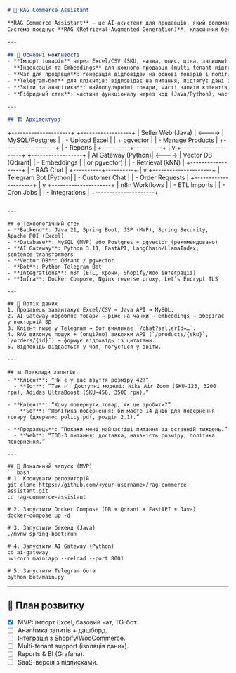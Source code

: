 ```markdown
# 🛒 RAG Commerce Assistant

**RAG Commerce Assistant** — це AI-асистент для продавців, який допомагає швидко відповідати на запити клієнтів, працювати з товарами та формувати звіти.  
Система поєднує **RAG (Retrieval-Augmented Generation)**, класичний бекенд на Java, векторні бази та Telegram-бота.

---

## 🚀 Основні можливості
- **Імпорт товарів** через Excel/CSV (SKU, назва, опис, ціна, залишки).  
- **Індексація та Embeddings** для кожного продавця (multi-tenant підтримка).  
- **Чат для продавця**: генерація відповідей на основі товарів і політик.  
- **Telegram-бот** для клієнтів: відповідає на питання, підтягує дані з бази.  
- **Звіти та аналітика**: найпопулярніші товари, часті запити клієнтів, статистика продажів.  
- **Гібридний стек**: частина функціоналу через код (Java/Python), частина через **n8n** (ETL/крони/інтеграції).  

---

## 🏗️ Архітектура

```

+---------------------+        +------------------+
\|   Seller Web (Java) | <----> |   MySQL/Postgres |
\|  - Upload Excel     |        |   + pgvector     |
\|  - Manage Products  |        +------------------+
\|  - Reports          |
+----------+----------+
|
v
+---------------------+        +------------------+
\|  AI Gateway (Python)| <----> | Vector DB (Qdrant|
\|  - Embeddings       |        |  or pgvector)    |
\|  - Retrieval (kNN)  |        +------------------+
\|  - RAG Chat         |
+----------+----------+
|
v
+---------------------+
\| Telegram Bot (Python|
\|  - Customer Chat    |
\|  - Order Requests   |
+---------------------+
|
v
+---------------------+
\| n8n Workflows       |
\|  - ETL Imports      |
\|  - Cron Jobs        |
\|  - Integrations     |
+---------------------+

````

---

## ⚙️ Технологічний стек
- **Backend**: Java 21, Spring Boot, JSP (MVP), Spring Security, Apache POI (Excel)  
- **Database**: MySQL (MVP) або Postgres + pgvector (рекомендовано)  
- **AI Gateway**: Python 3.11, FastAPI, LangChain/LlamaIndex, sentence-transformers  
- **Vector DB**: Qdrant / pgvector  
- **Bot**: Python Telegram Bot  
- **Integrations**: n8n (ETL, крони, Shopify/Woo інтеграції)  
- **Infra**: Docker Compose, Nginx reverse proxy, Let’s Encrypt TLS  

---

## 🔁 Потік даних
1. Продавець завантажує Excel/CSV → Java API → MySQL.  
2. AI Gateway обробляє товари → ріже на чанки → embeddings → зберігає у векторній БД.  
3. Клієнт пише у Telegram → бот викликає `/chat?sellerId=…`.  
4. RAG виконує пошук + (опційно) виклики API (`/products/{sku}`, `/orders/{id}`) → формує відповідь із цитатами.  
5. Відповідь віддається у чат, логується у звіти.  

---

## 📊 Приклади запитів
- **Клієнт**: “Чи є у вас взуття розміру 42?”  
  - **Бот**: “Так ✅. Доступні моделі: Nike Air Zoom (SKU-123, 3200 грн), Adidas UltraBoost (SKU-456, 3500 грн).”  

- **Клієнт**: “Хочу повернути товар, як це зробити?”  
  - **Бот**: “Політика повернення: ви маєте 14 днів для повернення товару (джерело: policy.pdf, розділ 2.1).”  

- **Продавець**: “Покажи мені найчастіші питання за останній тиждень.”  
  - **Web**: “ТОП-3 питання: доставка, наявність розміру, політика повернення.”  

---

## 🧰 Локальний запуск (MVP)
```bash
# 1. Клонувати репозиторій
git clone https://github.com/<your-username>/rag-commerce-assistant.git
cd rag-commerce-assistant

# 2. Запустити Docker Compose (DB + Qdrant + FastAPI + Java)
docker-compose up -d

# 3. Запустити бекенд (Java)
./mvnw spring-boot:run

# 4. Запустити AI Gateway (Python)
cd ai-gateway
uvicorn main:app --reload --port 8001

# 5. Запустити Telegram бота
python bot/main.py
````

---

## 📅 План розвитку

* [x] MVP: імпорт Excel, базовий чат, TG-бот.
* [ ] Аналітика запитів + дашборд.
* [ ] Інтеграція з Shopify/WooCommerce.
* [ ] Multi-tenant support (ізоляція даних).
* [ ] Reports & BI (Grafana).
* [ ] SaaS-версія з підписками.